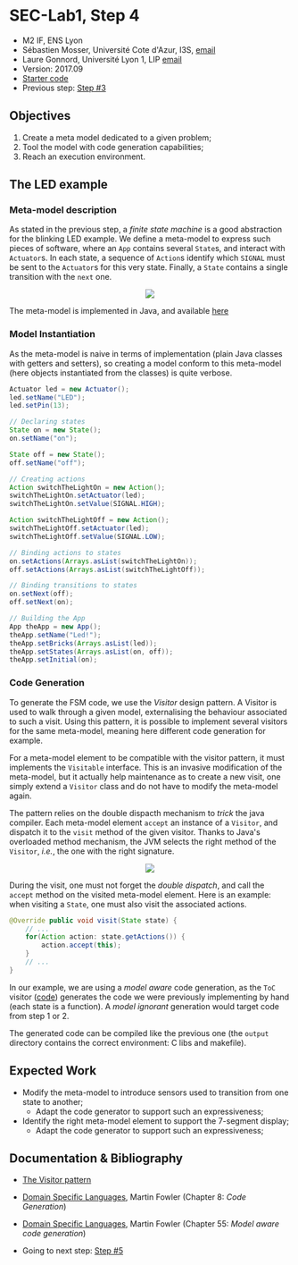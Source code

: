 # SEC-Lab1, Step 4

  * M2 IF, ENS Lyon
  * Sébastien Mosser, Université Cote d'Azur, I3S, [email](mailto:mosser@i3s.unice.fr)
  * Laure Gonnord, Université Lyon 1, LIP [email](mailto:laure.gonnord@ens-lyon.fr)
  * Version: 2017.09
  * [Starter code](https://github.com/mosser/sec-labs/tree/master/lab_1/_code/step4)
  * Previous step: [Step #3](https://github.com/mosser/sec-labs/blob/master/lab_1/step_3.md)


## Objectives

  1. Create a meta model dedicated to a given problem;
  2. Tool the model with code generation capabilities;
  3. Reach an execution environment.

## The LED example

### Meta-model description

As stated in the previous step, a _finite state machine_ is a good abstraction for the blinking LED example. We define a meta-model to express such pieces of software, where an `App` contains several `State`s, and interact with `Actuator`s. In each state, a sequence of `Action`s identify which `SIGNAL` must be sent to the `Actuator`s for this very state. Finally, a `State` contains a single transition with the `next` one.

<p align="center">
  <img src="https://raw.githubusercontent.com/mosser/sec-labs/master/lab_1/_code/step4/model.png" />
</p>

The meta-model is implemented in Java, and available [here](https://github.com/mosser/sec-labs/tree/master/lab_1/_code/step4/src/main/java/io/github/mosser/arduinoml/ens/model)

### Model Instantiation

As the meta-model is naive in terms of implementation (plain Java classes with getters and setters), so creating a model conform to this meta-model (here objects instantiated from the classes) is quite verbose.

```Java
Actuator led = new Actuator();
led.setName("LED");
led.setPin(13);

// Declaring states
State on = new State();
on.setName("on");

State off = new State();
off.setName("off");

// Creating actions
Action switchTheLightOn = new Action();
switchTheLightOn.setActuator(led);
switchTheLightOn.setValue(SIGNAL.HIGH);

Action switchTheLightOff = new Action();
switchTheLightOff.setActuator(led);
switchTheLightOff.setValue(SIGNAL.LOW);

// Binding actions to states
on.setActions(Arrays.asList(switchTheLightOn));
off.setActions(Arrays.asList(switchTheLightOff));

// Binding transitions to states
on.setNext(off);
off.setNext(on);

// Building the App
App theApp = new App();
theApp.setName("Led!");
theApp.setBricks(Arrays.asList(led));
theApp.setStates(Arrays.asList(on, off));
theApp.setInitial(on);
```

### Code Generation

To generate the FSM code, we use the _Visitor_ design pattern. A Visitor is used to walk through a given model, externalising the behaviour associated to such a visit. Using this pattern, it is possible to implement several visitors for the same meta-model, meaning here different code generation for example.

For a meta-model element to be compatible with the visitor pattern, it must implements the `Visitable` interface. This is an invasive modification of the meta-model, but it actually help maintenance as to create a new visit, one simply extend a `Visitor` class and do not have to modify the meta-model again.

The pattern relies on the double dispacth mechanism to _trick_ the java compiler. Each meta-model element `accept` an instance of a `Visitor`, and dispatch it to the `visit` method of the given visitor. Thanks to Java's overloaded method mechanism, the JVM selects the right method of the `Visitor`, _i.e._, the one with the right signature.

<p align="center">
  <img src="https://raw.githubusercontent.com/mosser/sec-labs/master/lab_1/_code/step4/visitable.png" />
</p>

During the visit, one must not forget the _double dispatch_, and call the `accept` method on the visited meta-model element. Here is an example: when visiting a `State`, one must also visit the associated actions.

```Java
@Override public void visit(State state) {
	// ...
	for(Action action: state.getActions()) {
		action.accept(this);
	}
	// ...
}
``` 

In our example, we are using a _model aware_ code generation, as the `ToC` visitor ([code](https://github.com/mosser/sec-labs/blob/master/lab_1/_code/step4/src/main/java/io/github/mosser/arduinoml/ens/generator/ToC.java)) generates the code we were previously implementing by hand (each state is a function). A _model ignorant_ generation would target code from step 1 or 2.

The generated code can be compiled like the previous one (the `output` directory contains the correct environment: C libs and makefile).

## Expected Work

  * Modify the meta-model to introduce sensors used to transition from one state to another;
    * Adapt the code generator to support such an expressiveness;
  * Identify the right meta-model element to support the 7-segment display;
    *  Adapt the code generator to support such an expressiveness; 


## Documentation & Bibliography

  * [The Visitor pattern](https://en.wikipedia.org/wiki/Visitor_pattern)
  * [Domain Specific Languages](https://martinfowler.com/books/dsl.html), Martin Fowler (Chapter 8: _Code Generation_)
  * [Domain Specific Languages](https://martinfowler.com/books/dsl.html), Martin Fowler (Chapter 55: _Model aware code generation_)


  * Going to next step: [Step #5](https://github.com/mosser/sec-labs/blob/master/lab_1/step_5.md)
